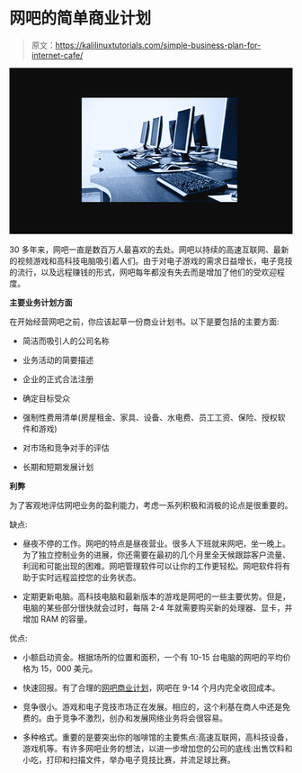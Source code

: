 # 网吧的简单商业计划

> 原文：<https://kalilinuxtutorials.com/simple-business-plan-for-internet-cafe/>

[![Simple Business Plan for Internet Café](img/b1270c4731f651572e9847f0b46fdea7.png "Simple Business Plan for Internet Café")](https://1.bp.blogspot.com/-ERSv1kHOi4A/YJwfgYncd3I/AAAAAAAANDg/Nj8TKYBbeqEDjdXSgH5oRX_XseLxuHYfgCLcBGAsYHQ/s16000/CAFEE.PNG)

30 多年来，网吧一直是数百万人最喜欢的去处。网吧以持续的高速互联网、最新的视频游戏和高科技电脑吸引着人们。由于对电子游戏的需求日益增长，电子竞技的流行，以及远程赚钱的形式，网吧每年都没有失去而是增加了他们的受欢迎程度。

**主要业务计划方面**

在开始经营网吧之前，你应该起草一份商业计划书。以下是要包括的主要方面:

*   简洁而吸引人的公司名称

*   业务活动的简要描述

*   企业的正式合法注册

*   确定目标受众

*   强制性费用清单(房屋租金、家具、设备、水电费、员工工资、保险、授权软件和游戏)

*   对市场和竞争对手的评估

*   长期和短期发展计划

**利弊**

为了客观地评估网吧业务的盈利能力，考虑一系列积极和消极的论点是很重要的。

缺点:

*   昼夜不停的工作。网吧的特点是昼夜营业。很多人下班就来网吧，坐一晚上。为了独立控制业务的进展，你还需要在最初的几个月里全天候跟踪客户流量、利润和可能出现的困难。网吧管理软件可以让你的工作更轻松。网吧软件将有助于实时远程监控您的业务状态。

*   定期更新电脑。高科技电脑和最新版本的游戏是网吧的一些主要优势。但是，电脑的某些部分很快就会过时，每隔 2-4 年就需要购买新的处理器、显卡，并增加 RAM 的容量。

优点:

*   小额启动资金。根据场所的位置和面积，一个有 10-15 台电脑的网吧的平均价格为 15，000 美元。

*   快速回报。有了合理的[网吧商业计划](https://senet.cloud/en/blog/internet-cafe-business-plan)，网吧在 9-14 个月内完全收回成本。

*   竞争很小。游戏和电子竞技市场正在发展。相应的，这个利基在商人中还是免费的。由于竞争不激烈，创办和发展网络业务将会很容易。

*   多种格式。重要的是要突出你的咖啡馆的主要焦点:高速互联网，高科技设备，游戏机等。有许多网吧业务的想法，以进一步增加您的公司的底线:出售饮料和小吃，打印和扫描文件，举办电子竞技比赛，并流足球比赛。